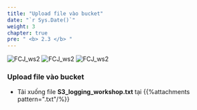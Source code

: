 ```yaml
---
title: "Upload file vào bucket"
date: "`r Sys.Date()`"
weight: 3
chapter: true
pre: " <b> 2.3 </b> "
---
```


![FCJ_ws2](/images/2.prerequisite/8.png)
![FCJ_ws2](/images/2.prerequisite/9.png)
![FCJ_ws2](/images/2.prerequisite/10.png)

### Upload file vào bucket

- Tải xuống file **S3_logging_workshop.txt** tại {{%attachments  pattern=".txt"/%}}
